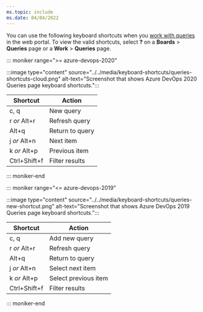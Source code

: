 ```yaml
---
ms.topic: include
ms.date: 04/04/2022
---
```


<a id="queries-web-portal-shortcuts"></a>

You can use the following keyboard shortcuts when you [work with queries](../../boards/queries/using-queries.md) in the web portal. To view the valid shortcuts, select **?** on a **Boards** > **Queries** page or a **Work** > **Queries** page.

::: moniker range=">= azure-devops-2020"

:::image type="content" source="../../media/keyboard-shortcuts/queries-shortcuts-cloud.png" alt-text="Screenshot that shows Azure DevOps 2020 Queries page keyboard shortcuts.":::

|Shortcut|Action|
|---|---|
|c, q|New query|
|r *or* Alt+r|Refresh query|
|Alt+q|Return to query|
|j *or* Alt+n|Next item|
|k *or* Alt+p|Previous item|
|Ctrl+Shift+f|Filter results|

::: moniker-end

::: moniker range="<= azure-devops-2019"

:::image type="content" source="../../media/keyboard-shortcuts/queries-new-shortcut.png" alt-text="Screenshot that shows Azure DevOps 2019 Queries page keyboard shortcuts.":::

|Shortcut|Action|
|---|---|
|c, q|Add new query|
|r *or* Alt+r|Refresh query|
|Alt+q|Return to query|
|j *or* Alt+n|Select next item|
|k *or* Alt+p|Select previous item|
|Ctrl+Shift+f|Filter results|

::: moniker-end

